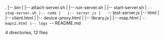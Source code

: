 .
|-- bin
|   |-- attach-server.sh
|   |-- run-server.sh
|   |-- start-server.sh
|   `-- stop-server.sh
|-- code
|   |-- server.js
|   `-- test-server.js
|-- html
|   |-- client.html
|   |-- device-proxy.html
|   |-- library.js
|   |-- map.html
|   `-- maps2.html
|-- logs
`-- README.md

4 directories, 12 files
